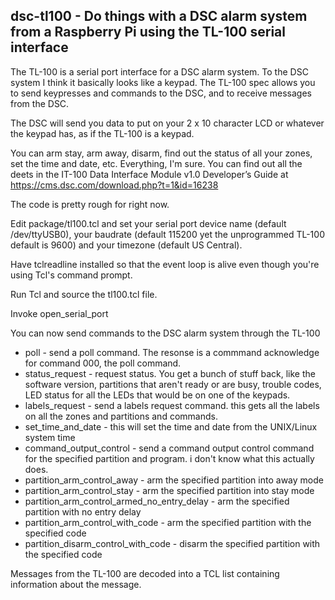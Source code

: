 

## dsc-tl100 - Do things with a DSC alarm system from a Raspberry Pi using the TL-100 serial interface

The TL-100 is a serial port interface for a DSC alarm system.  To the DSC system I think it basically looks like a keypad.  The TL-100 spec allows you to send keypresses and commands to the DSC, and to receive messages from the DSC.

The DSC will send you data to put on your 2 x 10 character LCD or whatever the keypad has, as if the TL-100 is a keypad.

You can arm stay, arm away, disarm, find out the status of all your zones, set the time and date, etc.  Everything, I'm sure.  You can find out all the deets in the IT-100 Data Interface Module v1.0 Developer’s Guide at https://cms.dsc.com/download.php?t=1&id=16238

The code is pretty rough for right now.

Edit package/tl100.tcl and set your serial port device name (default /dev/ttyUSB0), your baudrate (default 115200 yet the unprogrammed TL-100 default is 9600) and your timezone (default US Central).

Have tclreadline installed so that the event loop is alive even though you're using Tcl's command prompt.

Run Tcl and source the tl100.tcl file.

Invoke open_serial_port

You can now send commands to the DSC alarm system through the TL-100

* poll - send a poll command.  The resonse is a commmand acknowledge for command 000, the poll command.
* status_request - request status.  You get a bunch of stuff back, like the software version, partitions that aren't ready or are busy, trouble codes, LED status for all the LEDs that would be on one of the keypads.
* labels_request - send a labels request command.  this gets all the labels on all the zones and partitions and commands.
* set_time_and_date - this will set the time and date from the UNIX/Linux system time
* command_output_control - send a command output control command for the specified partition and program.  i don't know what this actually does.
* partition_arm_control_away - arm the specified partition into away mode
* partition_arm_control_stay - arm the specified partition into stay mode
* partition_arm_control_armed_no_entry_delay - arm the specified partition with no entry delay
* partition_arm_control_with_code - arm the specified partition with the specified code
* partition_disarm_control_with_code - disarm the specified partition with the specified code

Messages from the TL-100 are decoded into a TCL list containing information about the message.

